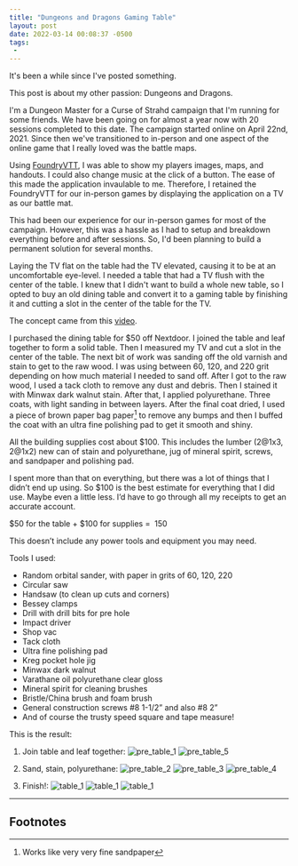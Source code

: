 ```yaml
---
title: "Dungeons and Dragons Gaming Table"
layout: post
date: 2022-03-14 00:08:37 -0500
tags:
 -
---
```


It's been a while since I've posted something.

This post is about my other passion: Dungeons and Dragons.

I'm a Dungeon Master for a Curse of Strahd campaign that I'm running for some friends. We have been going on for almost a year now with 20 sessions completed to this date. The campaign started online on April 22nd, 2021. Since then we've transitioned to in-person and one aspect of the online game that I really loved was the battle maps.

Using <a href='https://foundryvtt.com/' target='_blank'>FoundryVTT</a>, I was able to show my players images, maps, and handouts. I could also change music at the click of a button. The ease of this made the application invaulable to me. Therefore, I retained the FoundryVTT for our in-person games by displaying the application on a TV as our battle mat.

This had been our experience for our in-person games for most of the campaign. However, this was a hassle as I had to setup and breakdown everything before and after sessions. So, I'd been planning to build a permanent solution for several months.

Laying the TV flat on the table had the TV elevated, causing it to be at an uncomfortable eye-level. I needed a table that had a TV flush with the center of the table. I knew that I didn't want to build a whole new table, so I opted to buy an old dining table and convert it to a gaming table by finishing it and cutting a slot in the center of the table for the TV.

The concept came from this <a href='https://youtu.be/x7L-WF2YZKk' target='_blank'>video</a>.

I purchased the dining table for $50 off Nextdoor. I joined the table and leaf together to form a solid table. Then I measured my TV and cut a slot in the center of the table. The next bit of work was sanding off the old varnish and stain to get to the raw wood. I was using between 60, 120, and 220 grit depending on how much material I needed to sand off. After I got to the raw wood, I used a tack cloth to remove any dust and debris. Then I stained it with Minwax dark walnut stain. After that, I applied polyurethane. Three coats, with light sanding in between layers. After the final coat dried, I used a piece of brown paper bag paper[^1] to remove any bumps and then I buffed the coat with an ultra fine polishing pad to get it smooth and shiny.

All the building supplies cost about $100. This includes the lumber (2@1x3, 2@1x2) new can of stain and polyurethane, jug of mineral spirit, screws, and sandpaper and polishing pad.

I spent more than that on everything, but there was a lot of things that I didn’t end up using. So $100 is the best estimate for everything that I did use. Maybe even a little less. I’d have to go through all my receipts to get an accurate account.

$50 for the table + $100 for supplies = $~$150

This doesn’t include any power tools and equipment you may need.

Tools I used:
- Random orbital sander, with paper in grits of 60, 120, 220
- Circular saw
- Handsaw (to clean up cuts and corners)
- Bessey clamps
- Drill with drill bits for pre hole
- Impact driver
- Shop vac
- Tack cloth
- Ultra fine polishing pad
- Kreg pocket hole jig
- Minwax dark walnut
- Varathane oil polyurethane clear gloss
- Mineral spirit for cleaning brushes
- Bristle/China brush and foam brush
- General construction screws #8 1-1/2” and also #8 2”
- And of course the trusty speed square and tape measure!

This is the result:

1. Join table and leaf together:
![pre_table_1](/assets/images/pre_table_1.JPG)
![pre_table_5](/assets/images/pre_table_5.JPG)

2. Sand, stain, polyurethane:
![pre_table_2](/assets/images/pre_table_2.JPG)
![pre_table_3](/assets/images/pre_table_3.JPG)
![pre_table_4](/assets/images/pre_table_4.JPG)

3. Finish!:
![table_1](/assets/images/table_1.JPG)
![table_1](/assets/images/table_2.JPG)
![table_1](/assets/images/table_3.JPG)

-----
## Footnotes
[^1]: Works like very very fine sandpaper
